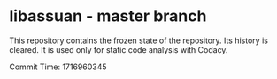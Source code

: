 # libassuan - master branch

This repository contains the frozen state of the repository.
Its history is cleared. It is used only for static code
analysis with Codacy.

Commit Time: 1716960345